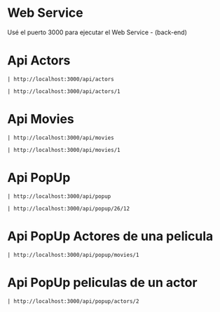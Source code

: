 # Web Service

Usé el puerto 3000 para ejecutar el Web
Service - (back-end)

# Api Actors

    | http://localhost:3000/api/actors

    | http://localhost:3000/api/actors/1

# Api Movies

    | http://localhost:3000/api/movies

    | http://localhost:3000/api/movies/1

# Api PopUp

    | http://localhost:3000/api/popup

    | http://localhost:3000/api/popup/26/12

# Api PopUp Actores de una pelicula

    | http://localhost:3000/api/popup/movies/1

# Api PopUp peliculas de un actor

    | http://localhost:3000/api/popup/actors/2


